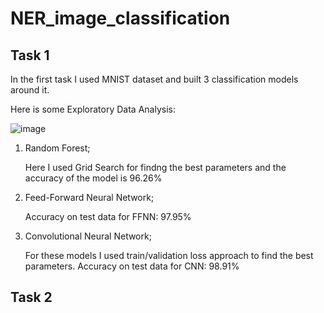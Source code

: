 # NER_image_classification

## Task 1
In the first task I used MNIST dataset and built 3 classification models around it.

Here is some Exploratory Data Analysis:

![image](https://github.com/user-attachments/assets/7b3b17ba-2a70-47de-8b9e-5fd0d4ccff2f)

1) Random Forest;
   
   Here I used Grid Search for findng the best parameters and the accuracy of the model is 96.26%
3) Feed-Forward Neural Network;
   
   Accuracy on test data for FFNN: 97.95%
5) Convolutional Neural Network;
   
   For these models I used train/validation loss approach to find the best parameters.
   Accuracy on test data for CNN: 98.91%

## Task 2
   
   
